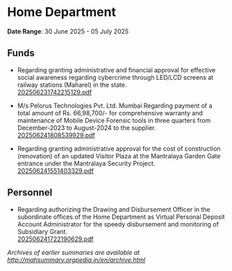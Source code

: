# Home Department

**Date Range**: 30 June 2025 - 05 July 2025


## Funds
- Regarding granting administrative and financial approval for effective social awareness regarding cybercrime through LED/LCD screens at railway stations (Maharel) in the state.\
  [202506231742215129.pdf](https://gr.maharashtra.gov.in/Site/Upload/Government%20Resolutions/English/202506231742215129.pdf)

- M/s Pelorus Technologies Pvt. Ltd. Mumbai Regarding payment of a total amount of Rs. 66,98,700/- for comprehensive warranty and maintenance of Mobile Device Forensic tools in three quarters from December-2023 to August-2024 to the supplier.\
  [202506241808539929.pdf](https://gr.maharashtra.gov.in/Site/Upload/Government%20Resolutions/English/202506241808539929.pdf)

- Regarding granting administrative approval for the cost of construction (renovation) of an updated Visitor Plaza at the Mantralaya Garden Gate entrance under the Mantralaya Security Project.\
  [202506241551403329.pdf](https://gr.maharashtra.gov.in/Site/Upload/Government%20Resolutions/English/202506241551403329.pdf)

## Personnel
- Regarding authorizing the Drawing and Disbursement Officer in the subordinate offices of the Home Department as Virtual Personal Deposit Account Administrator for the speedy disbursement and monitoring of Subsidiary Grant.\
  [202506241722190629.pdf](https://gr.maharashtra.gov.in/Site/Upload/Government%20Resolutions/English/202506241722190629.pdf)


*Archives of earlier summaries are available at http://mahsummary.orgpedia.in/en/archive.html*